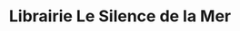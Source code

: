 ---
title: "Librairie Le Silence de la Mer"
url: /vannes/librairie-le-silence-de-la-mer/
shop: livres
---